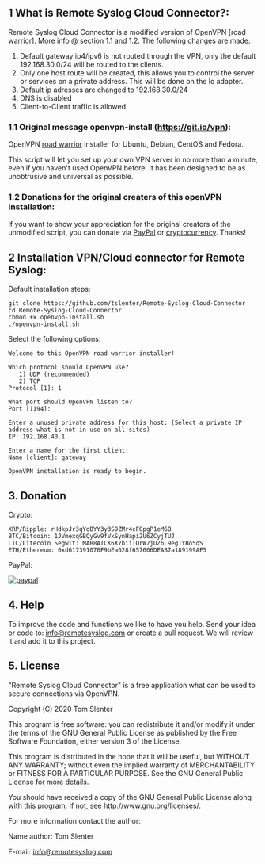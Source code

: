 ## 1 What is Remote Syslog Cloud Connector?:
Remote Syslog Cloud Connector is a modified version of OpenVPN [road warrior]. More info @ section 1.1 and 1.2. The following changes are made:
1) Default gateway ip4/ipv6 is not routed through the VPN, only the default 192.168.30.0/24 will be routed to the clients.
2) Only one host route will be created, this allows you to control the server or services on a private address. This will be done on the lo adapter.
3) Default ip adresses are changed to 192.168.30.0/24
4) DNS is disabled
5) Client-to-Client traffic is allowed

### 1.1 Original message openvpn-install (https://git.io/vpn):
OpenVPN [road warrior](http://en.wikipedia.org/wiki/Road_warrior_%28computing%29) installer for Ubuntu, Debian, CentOS and Fedora.

This script will let you set up your own VPN server in no more than a minute, even if you haven't used OpenVPN before. It has been designed to be as unobtrusive and universal as possible.

### 1.2 Donations for the original creaters of this openVPN installation:
If you want to show your appreciation for the original creators of the unmodified script, you can donate via [PayPal](https://www.paypal.com/cgi-bin/webscr?cmd=_s-xclick&hosted_button_id=VBAYDL34Z7J6L) or [cryptocurrency](https://pastebin.com/raw/M2JJpQpC). Thanks!

## 2 Installation VPN/Cloud connector for Remote Syslog:
Default installation steps:
```
git clone https://github.com/tslenter/Remote-Syslog-Cloud-Connector
cd Remote-Syslog-Cloud-Connector
chmod +x openvpn-install.sh
./openvpn-install.sh
```

Select the following options:
```
Welcome to this OpenVPN road warrior installer!

Which protocol should OpenVPN use?
   1) UDP (recommended)
   2) TCP
Protocol [1]: 1

What port should OpenVPN listen to?
Port [1194]:

Enter a unused private address for this host: (Select a private IP address what is not in use on all sites)
IP: 192.168.40.1

Enter a name for the first client:
Name [client]: gateway

OpenVPN installation is ready to begin.
```

## 3. Donation

Crypto:

```
XRP/Ripple: rHdkpJr3qYqBYY3y3S9ZMr4cFGpgP1eM6B
BTC/Bitcoin: 1JVmexqGBQyGv9fVkSynHapi2U6ZCyjTUJ
LTC/Litecoin Segwit: MAH8ATCK6X7biiTQrW7jUZ6L9eg1YBo5qS
ETH/Ethereum: 0xd617391076F9bEa628f657606DEAB7a189199AF5
```
PayPal:

[![paypal](https://www.paypalobjects.com/en_US/NL/i/btn/btn_donateCC_LG.gif)](https://www.paypal.com/cgi-bin/webscr?cmd=_donations&business=KQKRPDQYHYR7W&currency_code=EUR&source=url)

## 4. Help

To improve the code and functions we like to have you help. Send your idea or code to: info@remotesyslog.com or create a pull request. We will review it and add it to this project.

## 5. License
"Remote Syslog Cloud Connector" is a free application what can be used to secure connections via OpenVPN.

Copyright (C) 2020 Tom Slenter

This program is free software: you can redistribute it and/or modify it under the terms of the GNU General Public License as published by the Free Software Foundation, either version 3 of the License.

This program is distributed in the hope that it will be useful, but WITHOUT ANY WARRANTY; without even the implied warranty of MERCHANTABILITY or FITNESS FOR A PARTICULAR PURPOSE. See the GNU General Public License for more details.

You should have received a copy of the GNU General Public License along with this program. If not, see http://www.gnu.org/licenses/.

For more information contact the author:

Name author: Tom Slenter

E-mail: info@remotesyslog.com
